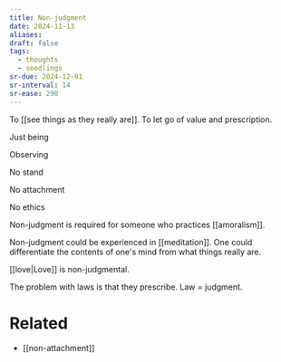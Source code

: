 ```yaml
---
title: Non-judgment
date: 2024-11-13
aliases: 
draft: false
tags:
  - thoughts
  - seedlings
sr-due: 2024-12-01
sr-interval: 14
sr-ease: 290
---
```

To [[see things as they really are]]. To let go of value and prescription.

Just being

Observing

No stand

No attachment

No ethics

Non-judgment is required for someone who practices [[amoralism]].

Non-judgment could be experienced in [[meditation]]. One could differentiate the contents of one's mind from what things really are.

[[love|Love]] is non-judgmental.

The problem with laws is that they prescribe. Law = judgment.

# Related

- [[non-attachment]]